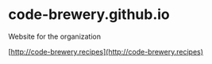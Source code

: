 # code-brewery.github.io
Website for the organization


[http://code-brewery.recipes](http://code-brewery.recipes)